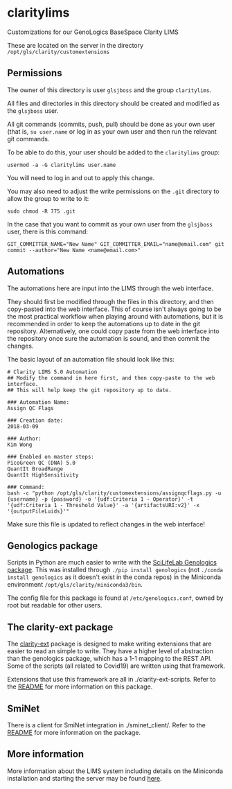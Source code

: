 # claritylims
Customizations for our GenoLogics BaseSpace Clarity LIMS 

These are located on the server in the directory `/opt/gls/clarity/customextensions`

## Permissions
The owner of this directory is user `glsjboss` and the group `claritylims`.

All files and directories in this directory should be created and modified as the `glsjboss` user.

All git commands (commits, push, pull) should be done as your own user (that is, `su user.name` or log in as your own user and then run the relevant git commands.

To be able to do this, your user should be added to the `claritylims` group:

    usermod -a -G claritylims user.name
You will need to log in and out to apply this change.

You may also need to adjust the write permissions on the `.git` directory to allow the group to write to it:

    sudo chmod -R 775 .git

In the case that you want to commit as your own user from the `glsjboss` user, there is this command:

    GIT_COMMITTER_NAME="New Name" GIT_COMMITTER_EMAIL="name@email.com" git commit --author="New Name <name@email.com>"

## Automations
The automations here are input into the LIMS through the web interface.

They should first be modified through the files in this directory, and then copy-pasted into the web 
interface. This of course isn't always going to be the most practical workflow when playing around
with automations, but it is recommended in order to keep the automations up to date in the git 
repository. Alternatively, one could copy paste from the web interface into the repository once
sure the automation is sound, and then commit the changes.

The basic layout of an automation file should look like this:

    # Clarity LIMS 5.0 Automation
    ## Modify the command in here first, and then copy-paste to the web interface.
    ## This will help keep the git repository up to date.

    ### Automation Name:
    Assign QC Flags

    ### Creation date:
    2018-03-09

    ### Author:
    Kim Wong

    ### Enabled on master steps:
    PicoGreen QC (DNA) 5.0
    QuantIt BroadRange
    QuantIt HighSensitivity

    ### Command:
    bash -c "python /opt/gls/clarity/customextensions/assignqcflags.py -u {username} -p {password} -o '{udf:Criteria 1 - Operator}' -t '{udf:Criteria 1 - Threshold Value}' -a '{artifactsURI:v2}' -x '{outputFileLuids}'"

Make sure this file is updated to reflect changes in the web interface!

## Genologics package
Scripts in Python are much easier to write with the [SciLifeLab Genologics package](https://github.com/SciLifeLab/genologics). This was installed through `./pip install genologics` (not `./conda install genologics` as it doesn't exist in the conda repos) in the Miniconda environment `/opt/gls/clarity/miniconda3/bin`.

The config file for this package is found at `/etc/genologics.conf`, owned by root but readable for other users.

## The clarity-ext package

The [clarity-ext](https://github.com/molmed/clarity-ext) package is designed to make writing extensions that are easier to read an simple to write. They have a higher level of abstraction than the genologics package, which has a 1-1 mapping to the REST API. Some of the scripts (all related to Covid19) are written using that framework.

Extensions that use this framework are all in ./clarity-ext-scripts. Refer to the [README](./clarity-ext-scripts/README.md) for more information on this package.

## SmiNet 

There is a client for SmiNet integration in ./sminet_client/. Refer to the [README](./sminet_client/README.md) for more information on the package.

## More information
More information about the LIMS system including details on the Miniconda installation and starting the server may be found [here](https://github.com/ctmrbio/wiki/wiki/CTMR-LIMS-(PROD-and-STAGE)).
